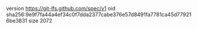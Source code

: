 version https://git-lfs.github.com/spec/v1
oid sha256:9e9f7fa44a4ef34c0f7dda2377cabe376e57d8491fa7781ca45d779216be3831
size 2072
